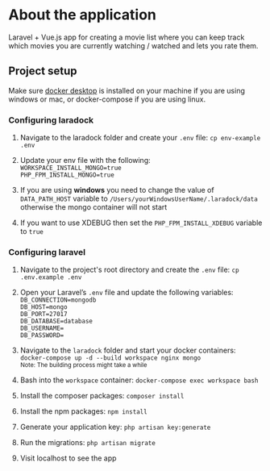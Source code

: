 # About the application
Laravel + Vue.js app for creating a movie list where you can keep track which movies you are currently watching / watched and lets you rate them.

## Project setup
Make sure [docker desktop](https://www.docker.com/products/docker-desktop "Docker dekstop") is installed on your machine if you are using windows or mac, or docker-compose if you are using linux.

### Configuring laradock
1. Navigate to the laradock folder and create your ```.env``` file: ``` cp env-example .env ```

2. Update your env file with the following:  
   ``` WORKSPACE_INSTALL_MONGO=true ```  
   ``` PHP_FPM_INSTALL_MONGO=true ```  
3. If you are using <b>windows</b> you need to change the value of ```DATA_PATH_HOST``` variable to ```/Users/yourWindowsUserName/.laradock/data``` otherwise the mongo container will not start

4. If you want to use XDEBUG then set the ```PHP_FPM_INSTALL_XDEBUG``` variable to ```true```

### Configuring laravel
1. Navigate to the project's root directory and create the ```.env``` file: ``` cp .env.example .env ```

2. Open your Laravel’s ```.env``` file and update the following variables:  
   ``` DB_CONNECTION=mongodb ```  
   ``` DB_HOST=mongo ```  
   ``` DB_PORT=27017 ```  
   ``` DB_DATABASE=database ```  
   ``` DB_USERNAME= ```  
   ``` DB_PASSWORD= ```  

3. Navigate to the ```laradock``` folder and start your docker containers: ``` docker-compose up -d --build workspace nginx mongo ```  
   <sub>Note: The building process might take a while</sub>

4. Bash into the ```workspace``` container: ```docker-compose exec workspace bash```

5. Install the composer packages: ``` composer install ```

6. Install the npm packages:
   ``` npm install ```  
7. Generate your application key: ```php artisan key:generate ```

8. Run the migrations: ``` php artisan migrate ```

9. Visit localhost to see the app

